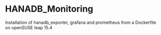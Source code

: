 # HANADB_Monitoring
Installation of hanadb_exporter, grafana and prometheus from a Dockerfile on openSUSE leap 15.4  
